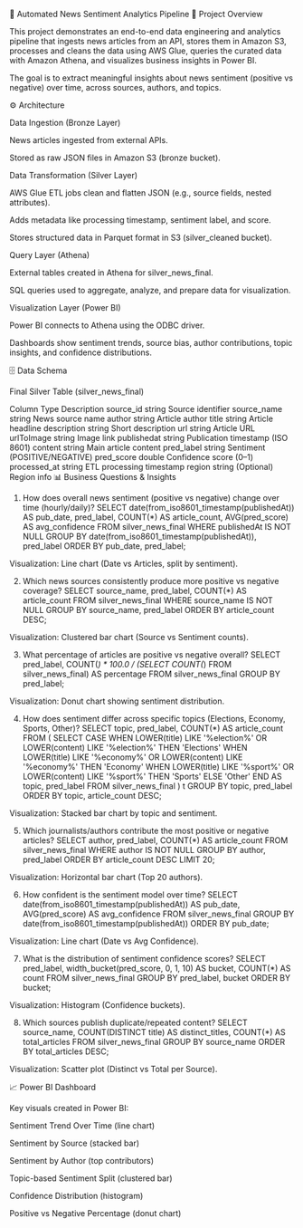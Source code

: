 📰 Automated News Sentiment Analytics Pipeline
📌 Project Overview

This project demonstrates an end-to-end data engineering and analytics pipeline that ingests news articles from an API, stores them in Amazon S3, processes and cleans the data using AWS Glue, queries the curated data with Amazon Athena, and visualizes business insights in Power BI.

The goal is to extract meaningful insights about news sentiment (positive vs negative) over time, across sources, authors, and topics.

⚙️ Architecture

Data Ingestion (Bronze Layer)

News articles ingested from external APIs.

Stored as raw JSON files in Amazon S3 (bronze bucket).

Data Transformation (Silver Layer)

AWS Glue ETL jobs clean and flatten JSON (e.g., source fields, nested attributes).

Adds metadata like processing timestamp, sentiment label, and score.

Stores structured data in Parquet format in S3 (silver_cleaned bucket).

Query Layer (Athena)

External tables created in Athena for silver_news_final.

SQL queries used to aggregate, analyze, and prepare data for visualization.

Visualization Layer (Power BI)

Power BI connects to Athena using the ODBC driver.

Dashboards show sentiment trends, source bias, author contributions, topic insights, and confidence distributions.

🗄️ Data Schema

Final Silver Table (silver_news_final)

Column	Type	Description
source_id	string	Source identifier
source_name	string	News source name
author	string	Article author
title	string	Article headline
description	string	Short description
url	string	Article URL
urlToImage	string	Image link
publishedat	string	Publication timestamp (ISO 8601)
content	string	Main article content
pred_label	string	Sentiment (POSITIVE/NEGATIVE)
pred_score	double	Confidence score (0–1)
processed_at	string	ETL processing timestamp
region	string	(Optional) Region info
📊 Business Questions & Insights
1. How does overall news sentiment (positive vs negative) change over time (hourly/daily)?
SELECT 
    date(from_iso8601_timestamp(publishedAt)) AS pub_date,
    pred_label,
    COUNT(*) AS article_count,
    AVG(pred_score) AS avg_confidence
FROM silver_news_final
WHERE publishedAt IS NOT NULL
GROUP BY date(from_iso8601_timestamp(publishedAt)), pred_label
ORDER BY pub_date, pred_label;


Visualization: Line chart (Date vs Articles, split by sentiment).

2. Which news sources consistently produce more positive vs negative coverage?
SELECT 
    source_name,
    pred_label,
    COUNT(*) AS article_count
FROM silver_news_final
WHERE source_name IS NOT NULL
GROUP BY source_name, pred_label
ORDER BY article_count DESC;


Visualization: Clustered bar chart (Source vs Sentiment counts).

3. What percentage of articles are positive vs negative overall?
SELECT 
    pred_label,
    COUNT(*) * 100.0 / (SELECT COUNT(*) FROM silver_news_final) AS percentage
FROM silver_news_final
GROUP BY pred_label;


Visualization: Donut chart showing sentiment distribution.

4. How does sentiment differ across specific topics (Elections, Economy, Sports, Other)?
SELECT topic, pred_label, COUNT(*) AS article_count
FROM (
    SELECT 
        CASE 
            WHEN LOWER(title) LIKE '%election%' OR LOWER(content) LIKE '%election%' THEN 'Elections'
            WHEN LOWER(title) LIKE '%economy%' OR LOWER(content) LIKE '%economy%' THEN 'Economy'
            WHEN LOWER(title) LIKE '%sport%'   OR LOWER(content) LIKE '%sport%'   THEN 'Sports'
            ELSE 'Other'
        END AS topic,
        pred_label
    FROM silver_news_final
) t
GROUP BY topic, pred_label
ORDER BY topic, article_count DESC;


Visualization: Stacked bar chart by topic and sentiment.

5. Which journalists/authors contribute the most positive or negative articles?
SELECT 
    author,
    pred_label,
    COUNT(*) AS article_count
FROM silver_news_final
WHERE author IS NOT NULL
GROUP BY author, pred_label
ORDER BY article_count DESC
LIMIT 20;


Visualization: Horizontal bar chart (Top 20 authors).

6. How confident is the sentiment model over time?
SELECT 
    date(from_iso8601_timestamp(publishedAt)) AS pub_date,
    AVG(pred_score) AS avg_confidence
FROM silver_news_final
GROUP BY date(from_iso8601_timestamp(publishedAt))
ORDER BY pub_date;


Visualization: Line chart (Date vs Avg Confidence).

7. What is the distribution of sentiment confidence scores?
SELECT 
    pred_label,
    width_bucket(pred_score, 0, 1, 10) AS bucket,
    COUNT(*) AS count
FROM silver_news_final
GROUP BY pred_label, bucket
ORDER BY bucket;


Visualization: Histogram (Confidence buckets).

8. Which sources publish duplicate/repeated content?
SELECT 
    source_name,
    COUNT(DISTINCT title) AS distinct_titles,
    COUNT(*) AS total_articles
FROM silver_news_final
GROUP BY source_name
ORDER BY total_articles DESC;


Visualization: Scatter plot (Distinct vs Total per Source).

📈 Power BI Dashboard

Key visuals created in Power BI:

Sentiment Trend Over Time (line chart)

Sentiment by Source (stacked bar)

Sentiment by Author (top contributors)

Topic-based Sentiment Split (clustered bar)

Confidence Distribution (histogram)

Positive vs Negative Percentage (donut chart)
